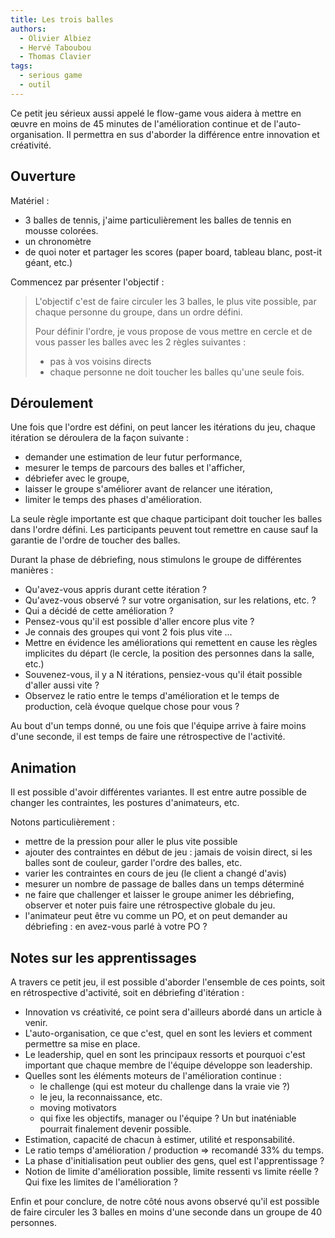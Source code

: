 ```yaml
---
title: Les trois balles
authors:
  - Olivier Albiez
  - Hervé Taboubou
  - Thomas Clavier
tags:
  - serious game
  - outil
---
```


Ce petit jeu sérieux aussi appelé le flow-game vous aidera à mettre en œuvre en moins de 45 minutes de l'amélioration continue et de l'auto-organisation. Il permettra en sus d'aborder la différence entre innovation et créativité.

## Ouverture

Matériel : 

- 3 balles de tennis, j'aime particulièrement les balles de tennis en mousse colorées.
- un chronomètre
- de quoi noter et partager les scores (paper board, tableau blanc, post-it géant, etc.)

Commencez par présenter l'objectif :

> L'objectif c'est de faire circuler les 3 balles, le plus vite possible, par chaque personne du groupe, dans un ordre défini.
>
> Pour définir l'ordre, je vous propose de vous mettre en cercle et de vous passer les balles avec les 2 règles suivantes : 
>
> - pas à vos voisins directs
> - chaque personne ne doit toucher les balles qu'une seule fois.

## Déroulement

Une fois que l'ordre est défini, on peut lancer les itérations du jeu, chaque itération se déroulera de la façon suivante : 

- demander une estimation de leur futur performance,
- mesurer le temps de parcours des balles et l'afficher,
- débriefer avec le groupe,
- laisser le groupe s'améliorer avant de relancer une itération,
- limiter le temps des phases d'amélioration.

La seule règle importante est que chaque participant doit toucher les balles dans l'ordre défini. Les participants peuvent tout remettre en cause sauf la garantie de l'ordre de toucher des balles.

Durant la phase de débriefing, nous stimulons le groupe de différentes manières : 

- Qu'avez-vous appris durant cette itération ?
- Qu'avez-vous observé ? sur votre organisation, sur les relations, etc. ?
- Qui a décidé de cette amélioration ?
- Pensez-vous qu'il est possible d'aller encore plus vite ?
- Je connais des groupes qui vont 2 fois plus vite ...
- Mettre en évidence les améliorations qui remettent en cause les règles implicites du départ (le cercle, la position des personnes dans la salle, etc.)
- Souvenez-vous, il y a N itérations, pensiez-vous qu'il était possible d'aller aussi vite ?
- Observez le ratio entre le temps d'amélioration et le temps de production, celà évoque quelque chose pour vous ?

Au bout d'un temps donné, ou une fois que l'équipe arrive à faire moins d'une seconde, il est temps de faire une rétrospective de l'activité.

## Animation

Il est possible d'avoir différentes variantes. Il est entre autre possible de changer les contraintes, les postures d'animateurs, etc.

Notons particulièrement : 
- mettre de la pression pour aller le plus vite possible
- ajouter des contraintes en début de jeu : jamais de voisin direct, si les balles sont de couleur, garder l'ordre des balles, etc.
- varier les contraintes en cours de jeu (le client a changé d'avis)
- mesurer un nombre de passage de balles dans un temps déterminé
- ne faire que challenger et laisser le groupe animer les débriefing, observer et noter puis faire une rétrospective globale du jeu.
- l'animateur peut être vu comme un PO, et on peut demander au débriefing : en avez-vous parlé à votre PO ?

## Notes sur les apprentissages

A travers ce petit jeu, il est possible d'aborder l'ensemble de ces points, soit en rétrospective d'activité, soit en débriefing d'itération : 

- Innovation vs créativité, ce point sera d'ailleurs abordé dans un article à venir.
- L'auto-organisation, ce que c'est, quel en sont les leviers et comment permettre sa mise en place.
- Le leadership, quel en sont les principaux ressorts et pourquoi c'est important que chaque membre de l'équipe développe son leadership.
- Quelles sont les éléments moteurs de l'amélioration continue :
  - le challenge (qui est moteur du challenge dans la vraie vie ?)
  - le jeu, la reconnaissance, etc.
  - moving motivators
  - qui fixe les objectifs, manager ou l'équipe ? Un but inaténiable pourrait finalement devenir possible.
- Estimation, capacité de chacun à estimer, utilité et responsabilité.
- Le ratio temps d'amélioration / production => recomandé 33% du temps.
- La phase d'initialisation peut oublier des gens, quel est l'apprentissage ?
- Notion de limite d'amélioration possible, limite ressenti vs limite réelle ? Qui fixe les limites de l'amélioration ? 

Enfin et pour conclure, de notre côté nous avons observé qu'il est possible de faire circuler les 3 balles en moins d'une seconde dans un groupe de 40 personnes.


